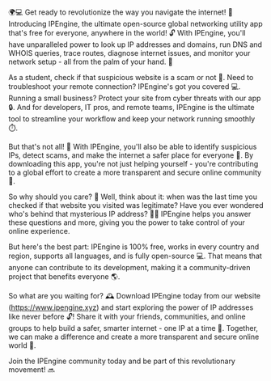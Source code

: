 🌍💻 Get ready to revolutionize the way you navigate the internet! 🚀 Introducing IPEngine, the ultimate open-source global networking utility app that's free for everyone, anywhere in the world! 🔓 With IPEngine, you'll have unparalleled power to look up IP addresses and domains, run DNS and WHOIS queries, trace routes, diagnose internet issues, and monitor your network setup - all from the palm of your hand. 📱

As a student, check if that suspicious website is a scam or not 🤔. Need to troubleshoot your remote connection? IPEngine's got you covered 💻. Running a small business? Protect your site from cyber threats with our app 🔒. And for developers, IT pros, and remote teams, IPEngine is the ultimate tool to streamline your workflow and keep your network running smoothly ⏱️.

But that's not all! 🤯 With IPEngine, you'll also be able to identify suspicious IPs, detect scams, and make the internet a safer place for everyone 👥. By downloading this app, you're not just helping yourself - you're contributing to a global effort to create a more transparent and secure online community 💪.

So why should you care? 🤔 Well, think about it: when was the last time you checked if that website you visited was legitimate? Have you ever wondered who's behind that mysterious IP address? 🕵️‍♀️ IPEngine helps you answer these questions and more, giving you the power to take control of your online experience.

But here's the best part: IPEngine is 100% free, works in every country and region, supports all languages, and is fully open-source 💻. That means that anyone can contribute to its development, making it a community-driven project that benefits everyone 🌎.

So what are you waiting for? 🕰️ Download IPEngine today from our website (https://www.ipengine.xyz) and start exploring the power of IP addresses like never before 🔓! Share it with your friends, communities, and online groups to help build a safer, smarter internet - one IP at a time 💪. Together, we can make a difference and create a more transparent and secure online world 🌟.

Join the IPEngine community today and be part of this revolutionary movement! 🔜